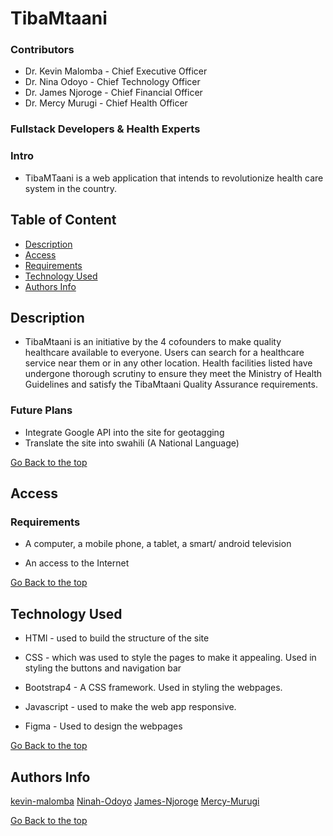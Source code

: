 # TibaMtaani

### Contributors
* Dr. Kevin Malomba - Chief Executive Officer
* Dr. Nina Odoyo - Chief Technology Officer
* Dr. James Njoroge - Chief Financial Officer
* Dr. Mercy Murugi - Chief Health Officer

### Fullstack Developers & Health Experts

### Intro
+ TibaMTaani is a web application that intends to revolutionize health care system in the country.




## Table of Content

+ [Description](#description)
+ [Access](#Access)
+ [Requirements](#requirements)
+ [Technology Used](#Technology-Used)
+ [Authors Info](#author-Info)


## Description
+ TibaMtaani is an initiative by the 4 cofounders to make quality healthcare available to everyone. Users can search for a healthcare service near them or in any other location. Health facilities listed have undergone thorough scrutiny to ensure they meet the Ministry of Health Guidelines and satisfy the TibaMtaani Quality Assurance requirements.
### Future Plans
+ Integrate Google API into the site for geotagging
+ Translate the site into swahili (A National Language)


[Go Back to the top](#TibaMTaani)
## Access

### Requirements

* A computer, a mobile phone, a tablet, a smart/ android television

* An access to the Internet

[Go Back to the top](#TibaMTaani)



## Technology Used
* HTMl - used to build the structure of the site

* CSS - which was used to style the pages to make it appealing. Used in styling the buttons and navigation bar

* Bootstrap4 - A CSS framework. Used in styling the webpages.

* Javascript - used to make the web app responsive.

* Figma - Used to design the webpages


[Go Back to the top](#TibaMtaani)


## Authors Info 
[kevin-malomba](https://ke.linkedin.com/in/kevin-malomba-44ba731a3?trk=people-guest_people_search-card)
[Ninah-Odoyo](https://www.linkedin.com/in/ninah-odoyo-56477fg56)
[James-Njoroge](https://ke.linkedin.com/in/kevin-malomba-44ba731a3?trk=people-guest_people_search-card)
[Mercy-Murugi](https://ke.linkedin.com/in/kevin-malomba-44ba731a3?trk=people-guest_people_search-card)


[Go Back to the top](#TibaMtaani)
